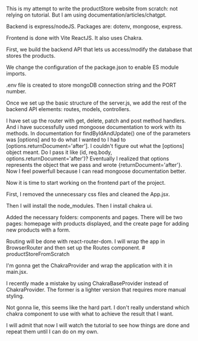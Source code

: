 This is my attempt to write the productStore website from scratch: not relying on tutorial. But I am using documentation/articles/chatgpt. 

Backend is express/nodeJS. Packages are: dotenv, mongoose, express.

Frontend is done with Vite ReactJS. It also uses Chakra. 

First, we build the backend API that lets us access/modify the database that stores the products.

We change the configuration of the package.json to enable ES module imports. 

.env file is created to store mongoDB connection string and the PORT number. 

Once we set up the basic structure of the server.js, we add the rest of the backend API elements:
    routes, models, controllers.

I have set up the router with get, delete, patch and post method handlers. And i have successfully used 
mongoose documentation to work with its methods. In documentation for findByIdAndUpdate() one of the parameters was [options] and to do what I wanted to I had to [options.returnDocument='after']. I couldn't figure out what the [options] object meant. Do I pass it like (id, req.body, options.returnDocument='after')? Eventually I realized that options represents the object that we pass and wrote {returnDocument='after'}. Now I feel powerfull because I can read mongoose documentation better. 



Now it is time to start working on the frontend part of the project.

First, I removed the unnecessary css files and cleaned the App.jsx. 

Then I will install the node_modules. Then I install chakra ui. 

Added the necessary folders: components and pages. There will be two pages: homepage with products displayed, and the create page for adding new products with a form. 

Routing will be done with react-router-dom. I will wrap the app in BrowserRouter and then set up the Routes component. # productStoreFromScratch


I'm gonna get the ChakraProvider and wrap the application with it in main.jsx.

I recently made a mistake by using ChakraBaseProvider instead of ChakraProvider. The former is a lighter version that requires more manual styling. 

Not gonna lie, this seems like the hard part. I don't really understand which chakra component to use with what to achieve the result that I want. 

I will admit that now I will watch the tutorial to see how things are done and repeat them until I can do on my own. 
